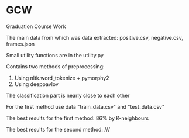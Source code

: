 # GCW
Graduation Course Work

The main data from which was data extracted: positive.csv, negative.csv, frames.json

Small utility functions are in the utility.py

Contains two methods of preprocessing:
  1. Using nltk.word_tokenize + pymorphy2
  2. Using deeppavlov
  
The classification part is nearly close to each other

For the first method use data "train_data.csv" and "test_data.csv"

The best results for the first method: 86% by K-neighbours

The best results for the second method: ///

